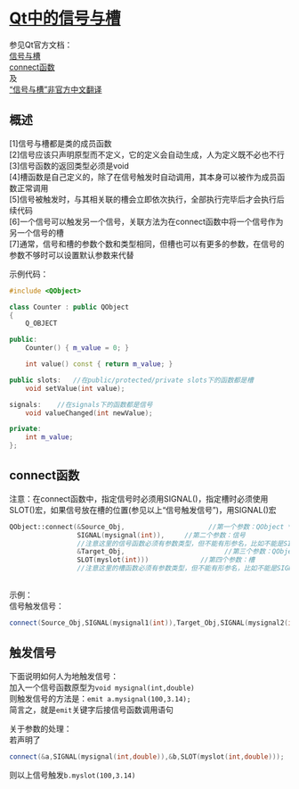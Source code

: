 # [Qt中的信号与槽](https://doc.qt.io/qt-6/signalsandslots.html)

参见Qt官方文档：  
[信号与槽](https://doc.qt.io/qt-6/signalsandslots.html)  
[connect函数](https://doc.qt.io/qt-6/qobject.html#connect)  
及  
[“信号与槽”非官方中文翻译](https://www.qtdoc.cn/Src/S/Signals_and_Slots/Signals_and_Slots.html?highlight=sig#%E4%BF%A1%E5%8F%B7%E6%A7%BD%E4%B8%8E%E9%BB%98%E8%AE%A4%E5%8F%82%E6%95%B0 "翻译自官方文档，并非个人解读")

## 概述

[1]信号与槽都是类的成员函数  
[2]信号应该只声明原型而不定义，它的定义会自动生成，人为定义既不必也不行  
[3]信号函数的返回类型必须是void  
[4]槽函数是自己定义的，除了在信号触发时自动调用，其本身可以被作为成员函数正常调用  
[5]信号被触发时，与其相关联的槽会立即依次执行，全部执行完毕后才会执行后续代码  
[6]一个信号可以触发另一个信号，关联方法为在connect函数中将一个信号作为另一个信号的槽  
[7]通常，信号和槽的参数个数和类型相同，但槽也可以有更多的参数，在信号的参数不够时可以设置默认参数来代替  

示例代码：

```C++
#include <QObject>

class Counter : public QObject
{
    Q_OBJECT

public:
    Counter() { m_value = 0; }

    int value() const { return m_value; }

public slots:   //在public/protected/private slots下的函数都是槽
    void setValue(int value);

signals:    //在signals下的函数都是信号
    void valueChanged(int newValue);

private:
    int m_value;
};
```  

## connect函数

注意：在connect函数中，指定信号时必须用SIGNAL()，指定槽时必须使用SLOT()宏，如果信号放在槽的位置(参见以上“信号触发信号”)，用SIGNAL()宏  

```C++
QObject::connect(&Source_Obj,                     //第一个参数：QObject *类型，信号所属的对象
                 SIGNAL(mysignal(int)),     //第二个参数：信号
                 //注意这里的信号函数必须有参数类型，但不能有形参名，比如不能是SIGNAL(valueChanged(int value)
                 &Target_Obj,                         //第三个参数：QObject *类型，槽所属的对象 
                 SLOT(myslot(int)))             //第四个参数：槽
                 //注意这里的槽函数必须有参数类型，但不能有形参名，比如不能是SIGNAL(valueChanged(int value)
                 
```  

示例：  
信号触发信号：

```C++
connect(Source_Obj,SIGNAL(mysignal1(int)),Target_Obj,SIGNAL(mysignal2(int)));  
```  

## 触发信号

下面说明如何人为地触发信号：  
加入一个信号函数原型为`void mysignal(int,double)`  
则触发信号的方法是：`emit a.mysignal(100,3.14);`  
简言之，就是`emit`关键字后接信号函数调用语句  

关于参数的处理：  
若声明了

```C++
connect(&a,SIGNAL(mysignal(int,double)),&b,SLOT(myslot(int,double)));
```  

则以上信号触发`b.myslot(100,3.14)`  
